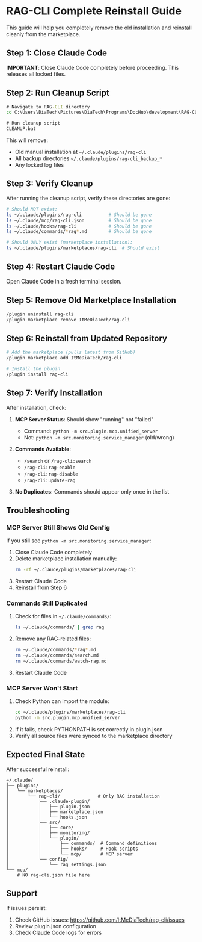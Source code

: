# RAG-CLI Complete Reinstall Guide

This guide will help you completely remove the old installation and reinstall cleanly from the marketplace.

## Step 1: Close Claude Code

**IMPORTANT**: Close Claude Code completely before proceeding. This releases all locked files.

## Step 2: Run Cleanup Script

```cmd
# Navigate to RAG-CLI directory
cd C:\Users\DiaTech\Pictures\DiaTech\Programs\DocHub\development\RAG-CLI

# Run cleanup script
CLEANUP.bat
```

This will remove:
- Old manual installation at `~/.claude/plugins/rag-cli`
- All backup directories `~/.claude/plugins/rag-cli_backup_*`
- Any locked log files

## Step 3: Verify Cleanup

After running the cleanup script, verify these directories are gone:

```bash
# Should NOT exist:
ls ~/.claude/plugins/rag-cli          # Should be gone
ls ~/.claude/mcp/rag-cli.json         # Should be gone
ls ~/.claude/hooks/rag-cli            # Should be gone
ls ~/.claude/commands/*rag*.md        # Should be gone

# Should ONLY exist (marketplace installation):
ls ~/.claude/plugins/marketplaces/rag-cli  # Should exist
```

## Step 4: Restart Claude Code

Open Claude Code in a fresh terminal session.

## Step 5: Remove Old Marketplace Installation

```bash
/plugin uninstall rag-cli
/plugin marketplace remove ItMeDiaTech/rag-cli
```

## Step 6: Reinstall from Updated Repository

```bash
# Add the marketplace (pulls latest from GitHub)
/plugin marketplace add ItMeDiaTech/rag-cli

# Install the plugin
/plugin install rag-cli
```

## Step 7: Verify Installation

After installation, check:

1. **MCP Server Status**: Should show "running" not "failed"
   - Command: `python -m src.plugin.mcp.unified_server`
   - Not: `python -m src.monitoring.service_manager` (old/wrong)

2. **Commands Available**:
   - `/search` or `/rag-cli:search`
   - `/rag-cli:rag-enable`
   - `/rag-cli:rag-disable`
   - `/rag-cli:update-rag`

3. **No Duplicates**: Commands should appear only once in the list

## Troubleshooting

### MCP Server Still Shows Old Config

If you still see `python -m src.monitoring.service_manager`:

1. Close Claude Code completely
2. Delete marketplace installation manually:
   ```bash
   rm -rf ~/.claude/plugins/marketplaces/rag-cli
   ```
3. Restart Claude Code
4. Reinstall from Step 6

### Commands Still Duplicated

1. Check for files in `~/.claude/commands/`:
   ```bash
   ls ~/.claude/commands/ | grep rag
   ```
2. Remove any RAG-related files:
   ```bash
   rm ~/.claude/commands/*rag*.md
   rm ~/.claude/commands/search.md
   rm ~/.claude/commands/watch-rag.md
   ```
3. Restart Claude Code

### MCP Server Won't Start

1. Check Python can import the module:
   ```bash
   cd ~/.claude/plugins/marketplaces/rag-cli
   python -m src.plugin.mcp.unified_server
   ```
2. If it fails, check PYTHONPATH is set correctly in plugin.json
3. Verify all source files were synced to the marketplace directory

## Expected Final State

After successful reinstall:

```
~/.claude/
├── plugins/
│   └── marketplaces/
│       └── rag-cli/              # Only RAG installation
│           ├── .claude-plugin/
│           │   ├── plugin.json
│           │   ├── marketplace.json
│           │   └── hooks.json
│           ├── src/
│           │   ├── core/
│           │   ├── monitoring/
│           │   └── plugin/
│           │       ├── commands/  # Command definitions
│           │       ├── hooks/     # Hook scripts
│           │       └── mcp/       # MCP server
│           └── config/
│               └── rag_settings.json
└── mcp/
    # NO rag-cli.json file here
```

## Support

If issues persist:
1. Check GitHub issues: https://github.com/ItMeDiaTech/rag-cli/issues
2. Review plugin.json configuration
3. Check Claude Code logs for errors
